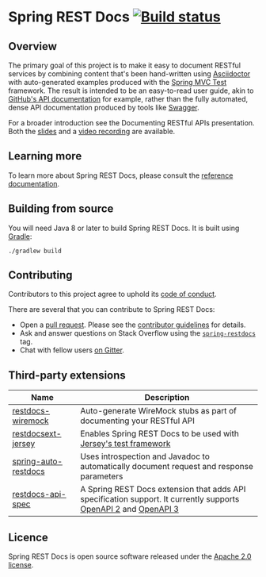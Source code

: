 # Spring REST Docs [![Build status][1]][2]

## Overview

The primary goal of this project is to make it easy to document RESTful services by
combining content that's been hand-written using [Asciidoctor][3] with auto-generated
examples produced with the [Spring MVC Test][4] framework. The result is intended to be
an easy-to-read user guide, akin to [GitHub's API documentation][5] for example, rather
than the fully automated, dense API documentation produced by tools like [Swagger][6].

For a broader introduction see the Documenting RESTful APIs presentation. Both the
[slides][7] and a [video recording][8] are available.

## Learning more

To learn more about Spring REST Docs, please consult the [reference documentation][9].

## Building from source

You will need Java 8 or later to build Spring REST Docs. It is built using [Gradle][10]:

```
./gradlew build
```

## Contributing

Contributors to this project agree to uphold its [code of conduct][11].

There are several that you can contribute to Spring REST Docs:

 - Open a [pull request][12]. Please see the [contributor guidelines][13] for details.
 - Ask and answer questions on Stack Overflow using the [`spring-restdocs`][15] tag.
 - Chat with fellow users [on Gitter][16].

## Third-party extensions

| Name | Description |
| ---- | ----------- |
| [restdocs-wiremock][17] | Auto-generate WireMock stubs as part of documenting your RESTful API |
| [restdocsext-jersey][18] | Enables Spring REST Docs to be used with [Jersey's test framework][19] |
| [spring-auto-restdocs][20] | Uses introspection and Javadoc to automatically document request and response parameters |
| [restdocs-api-spec][21] | A Spring REST Docs extension that adds API specification support. It currently supports [OpenAPI 2][22] and [OpenAPI 3][23] |

## Licence

Spring REST Docs is open source software released under the [Apache 2.0 license][14].

[1]: https://ci.spring.io/api/v1/teams/spring-restdocs/pipelines/spring-restdocs-2.0.x/jobs/build/badge (Build status)
[2]: https://ci.spring.io/teams/spring-restdocs/pipelines/spring-restdocs-2.0.x?groups=build
[3]: https://asciidoctor.org
[4]: https://docs.spring.io/spring-framework/docs/4.1.x/spring-framework-reference/htmlsingle/#spring-mvc-test-framework
[5]: https://developer.github.com/v3/
[6]: https://swagger.io
[7]: https://speakerdeck.com/ankinson/documenting-restful-apis-webinar
[8]: https://www.youtube.com/watch?v=knH5ihPNiUs&feature=youtu.be
[9]: https://docs.spring.io/spring-restdocs/docs/
[10]: https://gradle.org
[11]: CODE_OF_CONDUCT.md
[12]: https://help.github.com/articles/using-pull-requests/
[13]: CONTRIBUTING.md
[14]: https://www.apache.org/licenses/LICENSE-2.0.html
[15]: https://stackoverflow.com/tags/spring-restdocs
[16]: https://gitter.im/spring-projects/spring-restdocs
[17]: https://github.com/ePages-de/restdocs-wiremock
[18]: https://github.com/RESTDocsEXT/restdocsext-jersey
[19]: https://jersey.java.net/documentation/latest/test-framework.html
[20]: https://github.com/ScaCap/spring-auto-restdocs
[21]: https://github.com/ePages-de/restdocs-api-spec
[22]: https://github.com/OAI/OpenAPI-Specification/blob/master/versions/2.0.md
[23]: https://github.com/OAI/OpenAPI-Specification/blob/master/versions/3.0.2.md
